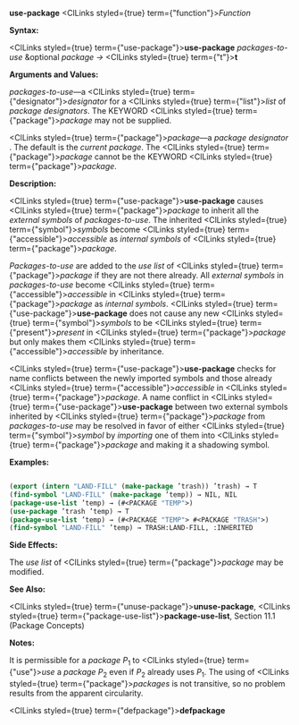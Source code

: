 **use-package** <ClLinks styled={true} term={"function"}><i>Function</i></ClLinks> 



**Syntax:** 



<ClLinks styled={true} term={"use-package"}><b>use-package</b></ClLinks> *packages-to-use* &amp;optional *package →* <ClLinks styled={true} term={"t"}><b>t</b></ClLinks> 



**Arguments and Values:** 



*packages-to-use*—a <ClLinks styled={true} term={"designator"}><i>designator</i></ClLinks> for a <ClLinks styled={true} term={"list"}><i>list</i></ClLinks> of *package designators*. The KEYWORD <ClLinks styled={true} term={"package"}><i>package</i></ClLinks> may not be supplied. 



<ClLinks styled={true} term={"package"}><i>package</i></ClLinks>—a *package designator* . The default is the *current package*. The <ClLinks styled={true} term={"package"}><i>package</i></ClLinks> cannot be the KEYWORD <ClLinks styled={true} term={"package"}><i>package</i></ClLinks>. 



**Description:** 



<ClLinks styled={true} term={"use-package"}><b>use-package</b></ClLinks> causes <ClLinks styled={true} term={"package"}><i>package</i></ClLinks> to inherit all the *external symbols* of *packages-to-use*. The inherited <ClLinks styled={true} term={"symbol"}><i>symbols</i></ClLinks> become <ClLinks styled={true} term={"accessible"}><i>accessible</i></ClLinks> as *internal symbols* of <ClLinks styled={true} term={"package"}><i>package</i></ClLinks>. 



*Packages-to-use* are added to the *use list* of <ClLinks styled={true} term={"package"}><i>package</i></ClLinks> if they are not there already. All *external symbols* in *packages-to-use* become <ClLinks styled={true} term={"accessible"}><i>accessible</i></ClLinks> in <ClLinks styled={true} term={"package"}><i>package</i></ClLinks> as *internal symbols*. <ClLinks styled={true} term={"use-package"}><b>use-package</b></ClLinks> does not cause any new <ClLinks styled={true} term={"symbol"}><i>symbols</i></ClLinks> to be <ClLinks styled={true} term={"present"}><i>present</i></ClLinks> in <ClLinks styled={true} term={"package"}><i>package</i></ClLinks> but only makes them <ClLinks styled={true} term={"accessible"}><i>accessible</i></ClLinks> by inheritance. 



<ClLinks styled={true} term={"use-package"}><b>use-package</b></ClLinks> checks for name conflicts between the newly imported symbols and those already <ClLinks styled={true} term={"accessible"}><i>accessible</i></ClLinks> in <ClLinks styled={true} term={"package"}><i>package</i></ClLinks>. A name conflict in <ClLinks styled={true} term={"use-package"}><b>use-package</b></ClLinks> between two external symbols inherited by <ClLinks styled={true} term={"package"}><i>package</i></ClLinks> from *packages-to-use* may be resolved in favor of either <ClLinks styled={true} term={"symbol"}><i>symbol</i></ClLinks> by *importing* one of them into <ClLinks styled={true} term={"package"}><i>package</i></ClLinks> and making it a shadowing symbol. 



**Examples:**
```lisp

(export (intern "LAND-FILL" (make-package ’trash)) ’trash) → T 
(find-symbol "LAND-FILL" (make-package ’temp)) → NIL, NIL 
(package-use-list ’temp) → (#<PACKAGE "TEMP">) 
(use-package ’trash ’temp) → T 
(package-use-list ’temp) → (#<PACKAGE "TEMP"> #<PACKAGE "TRASH">) 
(find-symbol "LAND-FILL" ’temp) → TRASH:LAND-FILL, :INHERITED 

```
**Side Effects:** 



The *use list* of <ClLinks styled={true} term={"package"}><i>package</i></ClLinks> may be modified. 



**See Also:** 



<ClLinks styled={true} term={"unuse-package"}><b>unuse-package</b></ClLinks>, <ClLinks styled={true} term={"package-use-list"}><b>package-use-list</b></ClLinks>, Section 11.1 (Package Concepts) 



**Notes:** 



It is permissible for a *package P*<sub>1</sub> to <ClLinks styled={true} term={"use"}><i>use</i></ClLinks> a *package P*<sub>2</sub> even if *P*<sub>2</sub> already uses *P*<sub>1</sub>. The using of <ClLinks styled={true} term={"package"}><i>packages</i></ClLinks> is not transitive, so no problem results from the apparent circularity. 







 



 



<ClLinks styled={true} term={"defpackage"}><b>defpackage</b></ClLinks> 



